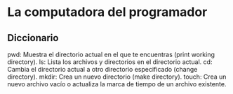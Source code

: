 # La computadora del programador

## Diccionario
pwd: Muestra el directorio actual en el que te encuentras (print working directory).
ls: Lista los archivos y directorios en el directorio actual.
cd: Cambia el directorio actual a otro directorio especificado (change directory).
mkdir: Crea un nuevo directorio (make directory).
touch: Crea un nuevo archivo vacío o actualiza la marca de tiempo de un archivo existente.

